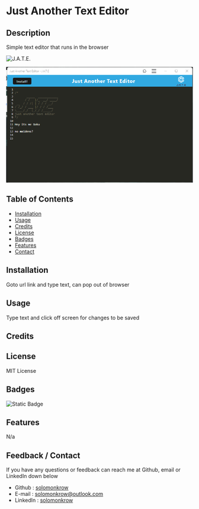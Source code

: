 # Just Another Text Editor

## Description

Simple text editor that runs in the browser

![J.A.T.E.](https://salty-eyrie-14505-cc3b5c43a96e.herokuapp.com/)

![Alt text](image.png)

  
## Table of Contents
   
- [Installation](#installation)
- [Usage](#usage)
- [Credits](#credits)
- [License](#license)
- [Badges](#badges)
- [Features](#features)
- [Contact](#contact)
  
## Installation
  
Goto url link and type text, can pop out of browser 
  
## Usage
  
Type text and click off screen for changes to be saved
  
## Credits
  

  
## License
  
MIT License
  
## Badges
    
![Static Badge](https://img.shields.io/badge/SMU%20EDx%20bootcamp-red)
  
## Features
  
N/a

## Feedback / Contact

If you have any questions or feedback can reach me at Github, email or LinkedIn down below

* Github : [solomonkrow](https://www.github.com/solomonkrow)
* E-mail : solomonkrow@outlook.com
* LinkedIn : [solomonkrow](https://www.linkedin.com/in/solomonkrow)


